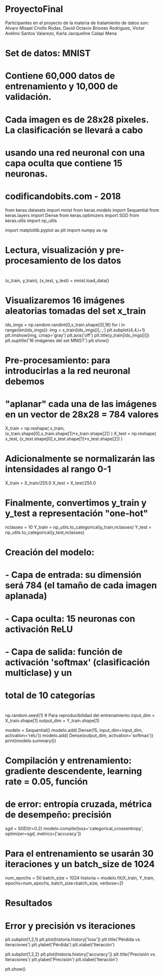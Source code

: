 # ProyectoFinal
Participantes en el proyecto de la materia de tratamiento de datos son: Alvaro Misael Criollo Rodas, David Octavio Briones Rodriguez, Victor Avelino Santos Valarezo,  Karla Jacqueline Calapi Mena
# Set de datos: MNIST
#
# Contiene 60,000 datos de entrenamiento y 10,000 de validación. 
# Cada imagen es de 28x28 pixeles. La clasificación se llevará a cabo
# usando una red neuronal con una capa oculta que contiene 15 neuronas.
# 
# codificandobits.com - 2018

from keras.datasets import mnist
from keras.models import Sequential
from keras.layers import Dense
from keras.optimizers import SGD
from keras.utils import np_utils

import matplotlib.pyplot as plt
import numpy as np

#
# Lectura, visualización y pre-procesamiento de los datos
#

(x_train, y_train), (x_test, y_test) = mnist.load_data()

# Visualizaremos 16 imágenes aleatorias tomadas del set x_train
ids_imgs = np.random.randint(0,x_train.shape[0],16)
for i in range(len(ids_imgs)):
	img = x_train[ids_imgs[i],:,:]
	plt.subplot(4,4,i+1)
	plt.imshow(img, cmap='gray')
	plt.axis('off')
	plt.title(y_train[ids_imgs[i]])
plt.suptitle('16 imágenes del set MNIST')
plt.show()

# Pre-procesamiento: para introducirlas a la red neuronal debemos
# "aplanar" cada una de las imágenes en un vector de 28x28 = 784 valores

X_train = np.reshape( x_train, (x_train.shape[0],x_train.shape[1]*x_train.shape[2]) )
X_test = np.reshape( x_test, (x_test.shape[0],x_test.shape[1]*x_test.shape[2]) )

# Adicionalmente se normalizarán las intensidades al rango 0-1
X_train = X_train/255.0
X_test = X_test/255.0

# Finalmente, convertimos y_train y y_test a representación "one-hot"
nclasses = 10
Y_train = np_utils.to_categorical(y_train,nclasses)
Y_test = np_utils.to_categorical(y_test,nclasses)

#
# Creación del modelo:
# - Capa de entrada: su dimensión será 784 (el tamaño de cada imagen aplanada)
# - Capa oculta: 15 neuronas con activación ReLU
# - Capa de salida: función de activación 'softmax' (clasificación multiclase) y un
#     total de 10 categorías
#

np.random.seed(1)		# Para reproducibilidad del entrenamiento
input_dim = X_train.shape[1]
output_dim = Y_train.shape[1]

modelo = Sequential()
modelo.add( Dense(15, input_dim=input_dim, activation='relu'))
modelo.add( Dense(output_dim, activation='softmax'))
print(modelo.summary())

#
# Compilación y entrenamiento: gradiente descendente, learning rate = 0.05, función
# de error: entropía cruzada, métrica de desempeño: precisión

sgd = SGD(lr=0.2)
modelo.compile(loss='categorical_crossentropy', optimizer=sgd, metrics=['accuracy'])

# Para el entrenamiento se usarán 30 iteraciones y un batch_size de 1024
num_epochs = 50
batch_size = 1024
historia = modelo.fit(X_train, Y_train, epochs=num_epochs, batch_size=batch_size, verbose=2)

#
# Resultados
#

# Error y precisión vs iteraciones
plt.subplot(1,2,1)
plt.plot(historia.history['loss'])
plt.title('Pérdida vs. iteraciones')
plt.ylabel('Pérdida')
plt.xlabel('Iteración')

plt.subplot(1,2,2)
plt.plot(historia.history['accuracy'])
plt.title('Precisión vs. iteraciones')
plt.ylabel('Precisión')
plt.xlabel('Iteración')

plt.show()
